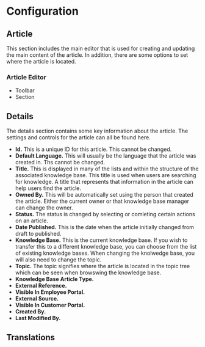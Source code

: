 # Configuration

## Article
This section includes the main editor that is used for creating and updating the main content of the article. In addition, there are some options to set where the article is located.

### Article Editor
* Toolbar
* Section

## Details
The details section contains some key information about the article.  The settings and controls for the article can all be found here.
* **Id.** This is a unique ID for this article.  This cannot be changed.
* **Default Language.** This will usually be the language that the article was created in.  Ths cannot be changed.  
* **Title.** This is displayed in many of the lists and within the structure of the associated knowledge base. This title is used when users are searching for knowledge.  A title that represents that information in the article can help users find the article.
* **Owned By.** This will be automatically set using the person that created the article. Either the current owner or that knowledge base manager can change the owner.
* **Status.** The status is changed by selecting or comleting certain actions on an article.  
* **Date Published.** This is the date when the article initially changed from draft to published.
* **Knowledge Base.** This is the current knowledge base.  If you wish to transfer this to a different knowledge base, you can choose from the list of existing knowledge bases.  When changing the knolwedge base, you will also need to change the topic.
* **Topic.** The topic signifies where the article is located in the topic tree which can be seen when browswing the knowledge base.
* **Knowledge Base Article Type.**
* **External Reference.**
* **Visible In Employee Portal.**
* **External Source.**
* **Visible In Customer Portal.**
* **Created By.**
* **Last Modified By.**

## Translations

